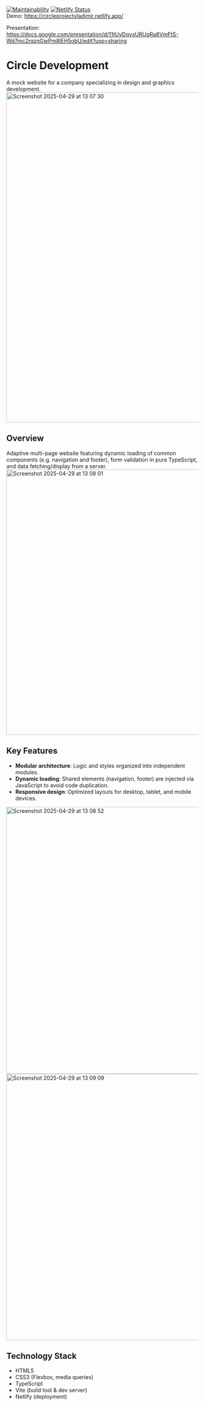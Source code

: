 [![Maintainability](https://qlty.sh/badges/09e8bbcf-2595-4d87-8e82-180c9617430d/maintainability.svg)](https://qlty.sh/gh/VladimirMastepanov/projects/ironhackFirst) [![Netlify Status](https://api.netlify.com/api/v1/badges/dd1446dc-2085-4c2a-aecb-819b10e539e0/deploy-status)](https://app.netlify.com/sites/circleprojectvladimir/deploys)
<br>
Demo:
https://circleprojectvladimir.netlify.app/

Presentation:
https://docs.google.com/presentation/d/11tUvDqysURUgRa8VmFtS-Wd7mc2rqznGwPm8lEH5obU/edit?usp=sharing

# Circle Development

A mock website for a company specializing in design and graphics development.
<img width="863" alt="Screenshot 2025-04-29 at 13 07 30" src="https://github.com/user-attachments/assets/628f669e-8f95-4812-82e6-2fa0a5c1af71" />

## Overview
Adaptive multi-page website featuring dynamic loading of common components (e.g. navigation and footer), form validation in pure TypeScript, and data fetching/display from a server.
<img width="694" alt="Screenshot 2025-04-29 at 13 08 01" src="https://github.com/user-attachments/assets/1d1b6e88-3a62-4bde-919d-e292633b21a4" />

## Key Features
- **Modular architecture**: Logic and styles organized into independent modules.  
- **Dynamic loading**: Shared elements (navigation, footer) are injected via JavaScript to avoid code duplication.  
- **Responsive design**: Optimized layouts for desktop, tablet, and mobile devices.
<img width="698" alt="Screenshot 2025-04-29 at 13 08 52" src="https://github.com/user-attachments/assets/9ccad11d-bc5a-4931-9424-e92ccc8465b6" />
<img width="696" alt="Screenshot 2025-04-29 at 13 09 09" src="https://github.com/user-attachments/assets/e7a1b767-aaf5-4745-bdfd-1f80c20c7923" />

## Technology Stack
- HTML5  
- CSS3 (Flexbox, media queries)  
- TypeScript  
- Vite (build tool & dev server)  
- Netlify (deployment)
